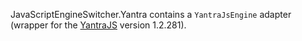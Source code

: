 JavaScriptEngineSwitcher.Yantra contains a `YantraJsEngine` adapter (wrapper for the [YantraJS](https://yantrajs.com) version 1.2.281).